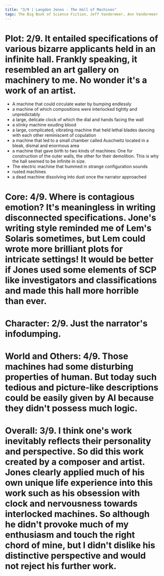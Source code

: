 ```yaml
---
title: "3/9 | Langdon Jones - The Hall of Machines"
tags: The Big Book of Science Fiction, Jeff Vandermeer, Ann Vandermeer, short story, novelette, science fiction, 1942-, 1968
---
```


# Plot: 2/9. It entailed specifications of various bizarre applicants held in an infinite hall. Frankly speaking, it resembled an art gallery on machinery to me. No wonder it's a work of an artist. 
+ A machine that could circulate water by bumping endlessly 
+ a machine of which compositions were interlocked tightly and unpredictably 
+ a large, delicate clock of which the dial and hands facing the wall 
+ a stinky machine exuding blood  
+ a large, complicated, vibrating machine that held lethal blades dancing with each other reminiscent of copulation  
+ a machine that led to a small chamber called Auschwitz located in a bleak, dismal and enormous area  
+ a machine that gave birth to two kinds of machines: One for construction of the outer walls, the other for their demolition. This is why the hall seemed to be infinite in size.
+ The electric machine that hummed in strange configuration sounds
+ rusted machines 
+ a dead machine dissolving into dust once the narrator approached 


# Core: 4/9. Where is contagious emotion? It's meaningless in writing disconnected specifications. Jone's writing style reminded me of Lem's Solaris sometimes, but Lem could wrote more brilliant plots for intricate settings! It would be better if Jones used some elements of SCP like investigators and classifications and made this hall more horrible than ever.



# Character: 2/9. Just the narrator's infodumping.



# World and Others: 4/9. Those machines had some disturbing properties of human. But today such tedious and picture-like  descriptions could be easily given by AI because they didn't possess much logic. 



# Overall: 3/9. I think one's work inevitably reflects their personality and perspective. So did this work created by a composer and artist. Jones clearly applied much of his own unique life experience into this work such as his obsession with clock and nervousness towards interlocked machines. So although he didn't provoke much of my enthusiasm and touch the right chord of mine, but I didn't dislike his distinctive perspective and would not reject his further work.


